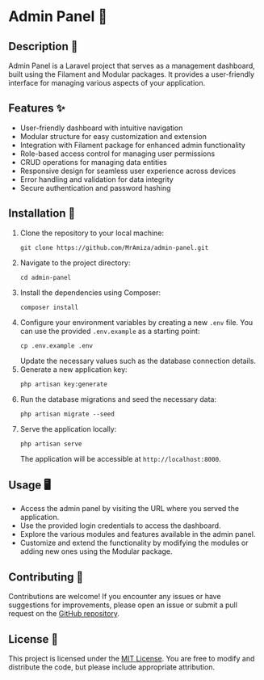 # Admin Panel 💼

## Description 📝
Admin Panel is a Laravel project that serves as a management dashboard, built using the Filament and Modular packages. It provides a user-friendly interface for managing various aspects of your application.

## Features ✨
- User-friendly dashboard with intuitive navigation
- Modular structure for easy customization and extension
- Integration with Filament package for enhanced admin functionality
- Role-based access control for managing user permissions
- CRUD operations for managing data entities
- Responsive design for seamless user experience across devices
- Error handling and validation for data integrity
- Secure authentication and password hashing

## Installation 🚀
1. Clone the repository to your local machine:
   ```shell
   git clone https://github.com/MrAmiza/admin-panel.git
   ```
2. Navigate to the project directory:
   ```shell
   cd admin-panel
   ```
3. Install the dependencies using Composer:
   ```shell
   composer install
   ```
4. Configure your environment variables by creating a new `.env` file. You can use the provided `.env.example` as a starting point:
   ```shell
   cp .env.example .env
   ```
   Update the necessary values such as the database connection details.
5. Generate a new application key:
   ```shell
   php artisan key:generate
   ```
6. Run the database migrations and seed the necessary data:
   ```shell
   php artisan migrate --seed
   ```
7. Serve the application locally:
   ```shell
   php artisan serve
   ```
   The application will be accessible at `http://localhost:8000`.

## Usage 🖥️
- Access the admin panel by visiting the URL where you served the application.
- Use the provided login credentials to access the dashboard.
- Explore the various modules and features available in the admin panel.
- Customize and extend the functionality by modifying the modules or adding new ones using the Modular package.

## Contributing 🤝
Contributions are welcome! If you encounter any issues or have suggestions for improvements, please open an issue or submit a pull request on the [GitHub repository](https://github.com/MrAmiza/admin-panel).

## License 📜
This project is licensed under the [MIT License](https://opensource.org/licenses/MIT). You are free to modify and distribute the code, but please include appropriate attribution.
